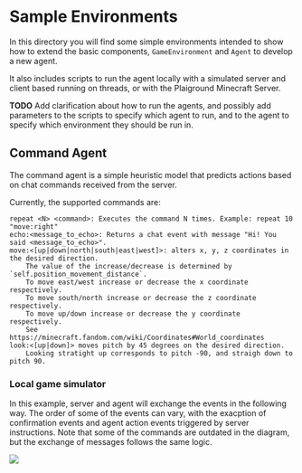 # Sample Environments

In this directory you will find some simple environments intended to show how to extend the basic components, `GameEnvironment` and `Agent` to develop a new agent.

It also includes scripts to run the agent locally with a simulated server and client based running on threads, or with the Plaiground Minecraft Server.

**TODO** Add clarification about how to run the agents, and possibly add parameters to the scripts to
specify which agent to run, and to the agent to specify which environment they should be run in.

## Command Agent

The command agent is a simple heuristic model that predicts actions based on
chat commands received from the server.

Currently, the supported commands are:

    repeat <N> <command>: Executes the command N times. Example: repeat 10 "move:right"
    echo:<message_to_echo>: Returns a chat event with message "Hi! You said <message_to_echo>".
    move:<[up|down|north|south|east|west]>: alters x, y, z coordinates in the desired direction.
        The value of the increase/decrease is determined by `self.position_movement_distance`.
        To move east/west increase or decrease the x coordinate respectively.
        To move south/north increase or decrease the z coordinate respectively.
        To move up/down increase or decrease the y coordinate respectively.
        See https://minecraft.fandom.com/wiki/Coordinates#World_coordinates
    look:<[up|down]> moves pitch by 45 degrees on the desired direction.
        Looking stratight up corresponds to pitch -90, and straigh down to pitch 90.


### Local game simulator

In this example, server and agent will exchange the events in the following way. The order of some of the events can vary, with the exacption of confirmation events and agent action events triggered by server instructions. Note that some of the commands are outdated in the diagram, but the exchange of messages follows the same logic.

[![](https://mermaid.ink/img/pako:eNqtVd9P2zAQ_ldufqJSqLTXSEWKtmoaYlNF8xip8uxLa-Efme2UZYj_fecYtAJBQMEvOdvffff5fL7cMOEkspIF_N2jFfhV8a3nprFAo-M-KqE6biOsgAe4cIJrWKPfo38KqeqEqbZIdu2cvlKxsRmmnevudlQAj1wOEB10mg-QEVV9ena2KjPoe7hMkOWe7BOeVjaBgiqBGyUXwhnDrTwdNwrwTo_Lv3qlJfpZ5vvpIoIjncRcEO83bhBCJLkhA1YUr6pLWGkeW-dNAqzTfo66pWli7XslP8-mXeg7oD93yobkPeH4nDouotpzUljV76d2cYd-040eT5XS4pcdj5MMBkOgLC4aJgjSsGO9DSX6eG-N_MD98cXlqsk3BwGtVHYLmBhDAWEsRSqo0DkrA1yruAPhbKu84VE5-7C4XpD06K4ONV6OEQJC650BSnjW9Qnm8_lbT_7eMA9P84Ny9bowFq83ml5wysvi5E8BQwF_C-jImE2e4EOpD1QfVPhFuvu3vp7pEhnLKEBiyDCJr3xmHyIid0XAVIb_NRwTcDreVL9aWvl8tyIl2bgfrGAG6V0oSQ3_Ju01jEqMpLKSTIkt7zV1gcbeErTvJGVuKVV0npXR91gw3ke3Hqy4n2fM3T-DlS3XAW__AWssJDA)](https://mermaid.live/edit#pako:eNqtVd9P2zAQ_ldufqJSqLTXSEWKtmoaYlNF8xip8uxLa-Efme2UZYj_fecYtAJBQMEvOdvffff5fL7cMOEkspIF_N2jFfhV8a3nprFAo-M-KqE6biOsgAe4cIJrWKPfo38KqeqEqbZIdu2cvlKxsRmmnevudlQAj1wOEB10mg-QEVV9ena2KjPoe7hMkOWe7BOeVjaBgiqBGyUXwhnDrTwdNwrwTo_Lv3qlJfpZ5vvpIoIjncRcEO83bhBCJLkhA1YUr6pLWGkeW-dNAqzTfo66pWli7XslP8-mXeg7oD93yobkPeH4nDouotpzUljV76d2cYd-040eT5XS4pcdj5MMBkOgLC4aJgjSsGO9DSX6eG-N_MD98cXlqsk3BwGtVHYLmBhDAWEsRSqo0DkrA1yruAPhbKu84VE5-7C4XpD06K4ONV6OEQJC650BSnjW9Qnm8_lbT_7eMA9P84Ny9bowFq83ml5wysvi5E8BQwF_C-jImE2e4EOpD1QfVPhFuvu3vp7pEhnLKEBiyDCJr3xmHyIid0XAVIb_NRwTcDreVL9aWvl8tyIl2bgfrGAG6V0oSQ3_Ju01jEqMpLKSTIkt7zV1gcbeErTvJGVuKVV0npXR91gw3ke3Hqy4n2fM3T-DlS3XAW__AWssJDA)

